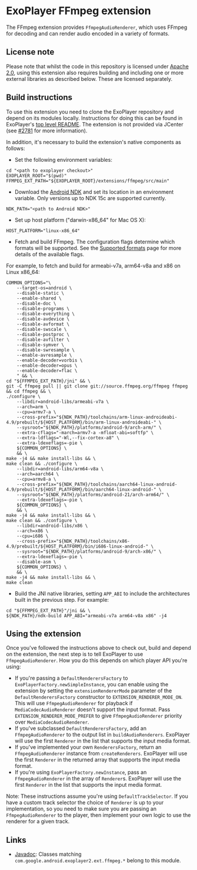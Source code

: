 # ExoPlayer FFmpeg extension #

The FFmpeg extension provides `FfmpegAudioRenderer`, which uses FFmpeg for
decoding and can render audio encoded in a variety of formats.

## License note ##

Please note that whilst the code in this repository is licensed under
[Apache 2.0][], using this extension also requires building and including one or
more external libraries as described below. These are licensed separately.

[Apache 2.0]: https://github.com/google/ExoPlayer/blob/release-v2/LICENSE

## Build instructions ##

To use this extension you need to clone the ExoPlayer repository and depend on
its modules locally. Instructions for doing this can be found in ExoPlayer's
[top level README][]. The extension is not provided via JCenter (see [#2781][]
for more information).

In addition, it's necessary to build the extension's native components as
follows:

* Set the following environment variables:

```
cd "<path to exoplayer checkout>"
EXOPLAYER_ROOT="$(pwd)"
FFMPEG_EXT_PATH="${EXOPLAYER_ROOT}/extensions/ffmpeg/src/main"
```

* Download the [Android NDK][] and set its location in an environment variable.
  Only versions up to NDK 15c are supported currently.

```
NDK_PATH="<path to Android NDK>"
```

* Set up host platform ("darwin-x86_64" for Mac OS X):

```
HOST_PLATFORM="linux-x86_64"
```

* Fetch and build FFmpeg. The configuration flags determine which formats will
  be supported. See the [Supported formats][] page for more details of the
  available flags.

For example, to fetch and build for armeabi-v7a,
  arm64-v8a and x86 on Linux x86_64:

```
COMMON_OPTIONS="\
    --target-os=android \
    --disable-static \
    --enable-shared \
    --disable-doc \
    --disable-programs \
    --disable-everything \
    --disable-avdevice \
    --disable-avformat \
    --disable-swscale \
    --disable-postproc \
    --disable-avfilter \
    --disable-symver \
    --disable-swresample \
    --enable-avresample \
    --enable-decoder=vorbis \
    --enable-decoder=opus \
    --enable-decoder=flac \
    " && \
cd "${FFMPEG_EXT_PATH}/jni" && \
git -C ffmpeg pull || git clone git://source.ffmpeg.org/ffmpeg ffmpeg && cd ffmpeg && \
./configure \
    --libdir=android-libs/armeabi-v7a \
    --arch=arm \
    --cpu=armv7-a \
    --cross-prefix="${NDK_PATH}/toolchains/arm-linux-androideabi-4.9/prebuilt/${HOST_PLATFORM}/bin/arm-linux-androideabi-" \
    --sysroot="${NDK_PATH}/platforms/android-9/arch-arm/" \
    --extra-cflags="-march=armv7-a -mfloat-abi=softfp" \
    --extra-ldflags="-Wl,--fix-cortex-a8" \
    --extra-ldexeflags=-pie \
    ${COMMON_OPTIONS} \
    && \
make -j4 && make install-libs && \
make clean && ./configure \
    --libdir=android-libs/arm64-v8a \
    --arch=aarch64 \
    --cpu=armv8-a \
    --cross-prefix="${NDK_PATH}/toolchains/aarch64-linux-android-4.9/prebuilt/${HOST_PLATFORM}/bin/aarch64-linux-android-" \
    --sysroot="${NDK_PATH}/platforms/android-21/arch-arm64/" \
    --extra-ldexeflags=-pie \
    ${COMMON_OPTIONS} \
    && \
make -j4 && make install-libs && \
make clean && ./configure \
    --libdir=android-libs/x86 \
    --arch=x86 \
    --cpu=i686 \
    --cross-prefix="${NDK_PATH}/toolchains/x86-4.9/prebuilt/${HOST_PLATFORM}/bin/i686-linux-android-" \
    --sysroot="${NDK_PATH}/platforms/android-9/arch-x86/" \
    --extra-ldexeflags=-pie \
    --disable-asm \
    ${COMMON_OPTIONS} \
    && \
make -j4 && make install-libs && \
make clean
```

* Build the JNI native libraries, setting `APP_ABI` to include the architectures
  built in the previous step. For example:

```
cd "${FFMPEG_EXT_PATH}"/jni && \
${NDK_PATH}/ndk-build APP_ABI="armeabi-v7a arm64-v8a x86" -j4
```

## Using the extension ##

Once you've followed the instructions above to check out, build and depend on
the extension, the next step is to tell ExoPlayer to use `FfmpegAudioRenderer`.
How you do this depends on which player API you're using:

* If you're passing a `DefaultRenderersFactory` to
  `ExoPlayerFactory.newSimpleInstance`, you can enable using the extension by
  setting the `extensionRendererMode` parameter of the `DefaultRenderersFactory`
  constructor to `EXTENSION_RENDERER_MODE_ON`. This will use
  `FfmpegAudioRenderer` for playback if `MediaCodecAudioRenderer` doesn't
  support the input format. Pass `EXTENSION_RENDERER_MODE_PREFER` to give
  `FfmpegAudioRenderer` priority over `MediaCodecAudioRenderer`.
* If you've subclassed `DefaultRenderersFactory`, add an `FfmpegAudioRenderer`
  to the output list in `buildAudioRenderers`. ExoPlayer will use the first
  `Renderer` in the list that supports the input media format.
* If you've implemented your own `RenderersFactory`, return an
  `FfmpegAudioRenderer` instance from `createRenderers`. ExoPlayer will use the
  first `Renderer` in the returned array that supports the input media format.
* If you're using `ExoPlayerFactory.newInstance`, pass an `FfmpegAudioRenderer`
  in the array of `Renderer`s. ExoPlayer will use the first `Renderer` in the
  list that supports the input media format.

Note: These instructions assume you're using `DefaultTrackSelector`. If you have
a custom track selector the choice of `Renderer` is up to your implementation,
so you need to make sure you are passing an `FfmpegAudioRenderer` to the player,
then implement your own logic to use the renderer for a given track.

[top level README]: https://github.com/google/ExoPlayer/blob/release-v2/README.md
[Android NDK]: https://developer.android.com/tools/sdk/ndk/index.html
[#2781]: https://github.com/google/ExoPlayer/issues/2781
[Supported formats]: https://google.github.io/ExoPlayer/supported-formats.html#ffmpeg-extension

## Links ##

* [Javadoc][]: Classes matching `com.google.android.exoplayer2.ext.ffmpeg.*`
  belong to this module.

[Javadoc]: https://google.github.io/ExoPlayer/doc/reference/index.html
